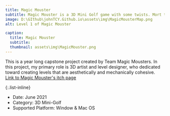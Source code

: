 ```yaml
---
title: Magic Mouster
subtitle: Magic Mouster is a 3D Mini Golf game with some twists. Mort the mouse is a student at The Magic College on his last courses before graduating. Unfortunately due to a lack of funding, all his courses were turned into golf courses. You must help him navigate through magical obstacles and collect the cheese to help him graduate.
image: D:\GIthub\johnTCY.Github.io\assets\img\MagicMousterMap.png
alt: Level 1 of Magic Mouster

caption:
  title: Magic Mouster
  subtitle:   
  thumbnail: assets\img\MagicMouster.png
---
```

This is a year long capstone project created by Team Magic Mousters. In this project, my primary role is 3D artist and level designer, who dedicated toward creating levels that are aesthetically and mechanically cohesive. [Link to Magic Mouster's itch page](https://magicmousters.itch.io/magic-mouster)

{:.list-inline}
- Date: June 2021
- Category: 3D Mini-Golf
- Supported Platform: Window & Mac OS

